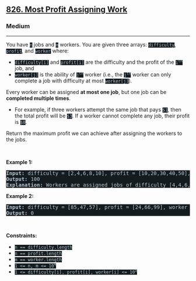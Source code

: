 <h2><a href="https://leetcode.com/problems/most-profit-assigning-work/">826. Most Profit Assigning Work</a></h2><h3>Medium</h3><hr><div><p>You have <code style="background-color: rgb(20, 28, 32) !important; color: rgb(183, 198, 206) !important;">n</code> jobs and <code style="background-color: rgb(20, 28, 32) !important; color: rgb(183, 198, 206) !important;">m</code> workers. You are given three arrays: <code style="background-color: rgb(20, 28, 32) !important; color: rgb(183, 198, 206) !important;">difficulty</code>, <code style="background-color: rgb(20, 28, 32) !important; color: rgb(183, 198, 206) !important;">profit</code>, and <code style="background-color: rgb(20, 28, 32) !important; color: rgb(183, 198, 206) !important;">worker</code> where:</p>

<ul>
	<li><code style="background-color: rgb(20, 28, 32) !important; color: rgb(183, 198, 206) !important;">difficulty[i]</code> and <code style="background-color: rgb(20, 28, 32) !important; color: rgb(183, 198, 206) !important;">profit[i]</code> are the difficulty and the profit of the <code style="background-color: rgb(20, 28, 32) !important; color: rgb(183, 198, 206) !important;">i<sup>th</sup></code> job, and</li>
	<li><code style="background-color: rgb(20, 28, 32) !important; color: rgb(183, 198, 206) !important;">worker[j]</code> is the ability of <code style="background-color: rgb(20, 28, 32) !important; color: rgb(183, 198, 206) !important;">j<sup>th</sup></code> worker (i.e., the <code style="background-color: rgb(20, 28, 32) !important; color: rgb(183, 198, 206) !important;">j<sup>th</sup></code> worker can only complete a job with difficulty at most <code style="background-color: rgb(20, 28, 32) !important; color: rgb(183, 198, 206) !important;">worker[j]</code>).</li>
</ul>

<p>Every worker can be assigned <strong>at most one job</strong>, but one job can be <strong>completed multiple times</strong>.</p>

<ul>
	<li>For example, if three workers attempt the same job that pays <code style="background-color: rgb(20, 28, 32) !important; color: rgb(183, 198, 206) !important;">$1</code>, then the total profit will be <code style="background-color: rgb(20, 28, 32) !important; color: rgb(183, 198, 206) !important;">$3</code>. If a worker cannot complete any job, their profit is <code style="background-color: rgb(20, 28, 32) !important; color: rgb(183, 198, 206) !important;">$0</code>.</li>
</ul>

<p>Return the maximum profit we can achieve after assigning the workers to the jobs.</p>

<p>&nbsp;</p>
<p><strong class="example">Example 1:</strong></p>

<pre style="background-color: rgb(20, 28, 32) !important; color: rgb(183, 198, 206) !important;"><strong>Input:</strong> difficulty = [2,4,6,8,10], profit = [10,20,30,40,50], worker = [4,5,6,7]
<strong>Output:</strong> 100
<strong>Explanation:</strong> Workers are assigned jobs of difficulty [4,4,6,6] and they get a profit of [20,20,30,30] separately.
</pre>

<p><strong class="example">Example 2:</strong></p>

<pre style="background-color: rgb(20, 28, 32) !important; color: rgb(183, 198, 206) !important;"><strong>Input:</strong> difficulty = [85,47,57], profit = [24,66,99], worker = [40,25,25]
<strong>Output:</strong> 0
</pre>

<p>&nbsp;</p>
<p><strong>Constraints:</strong></p>

<ul>
	<li><code style="background-color: rgb(20, 28, 32) !important; color: rgb(183, 198, 206) !important;">n == difficulty.length</code></li>
	<li><code style="background-color: rgb(20, 28, 32) !important; color: rgb(183, 198, 206) !important;">n == profit.length</code></li>
	<li><code style="background-color: rgb(20, 28, 32) !important; color: rgb(183, 198, 206) !important;">m == worker.length</code></li>
	<li><code style="background-color: rgb(20, 28, 32) !important; color: rgb(183, 198, 206) !important;">1 &lt;= n, m &lt;= 10<sup>4</sup></code></li>
	<li><code style="background-color: rgb(20, 28, 32) !important; color: rgb(183, 198, 206) !important;">1 &lt;= difficulty[i], profit[i], worker[i] &lt;= 10<sup>5</sup></code></li>
</ul>
</div>